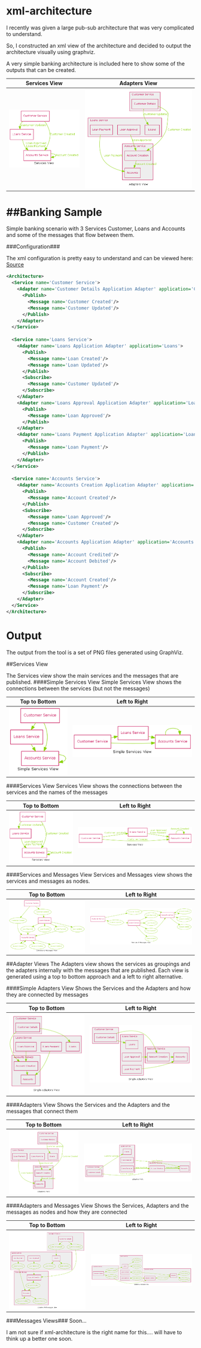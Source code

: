 xml-architecture
================

I recently was given a large pub-sub architecture that was very complicated to understand.  

So, I constructed an xml view of the architecture and decided to output the architecture visually using graphviz.

A very simple banking architecture is included here to show some of the outputs that can be created.

Services View                      | Adapters View
-----------------------------------|-----------------------------------
![Services](./doc/Sample/services-label.png) | ![Adapters](./doc/Sample/adapters-top-label.png)

##Banking Sample
===
Simple banking scenario with 3 Services Customer, Loans and Accounts and some of the messages that flow between them.

###Configuration###

The xml configuration is pretty easy to understand and can be viewed here: [Source](./doc/Sample/Sample.xml)

```xml
<Architecture>
  <Service name='Customer Service'>
    <Adapter name='Customer Details Application Adapter' application='Customer Details'>
      <Publish>
        <Message name='Customer Created'/>
        <Message name='Customer Updated'/>
      </Publish>
    </Adapter>
  </Service>
  
  <Service name='Loans Service'>
    <Adapter name='Loans Application Adapter' application='Loans'>
      <Publish>
        <Message name='Loan Created'/>
        <Message name='Loan Updated'/>
      </Publish>
      <Subscribe>
        <Message name='Customer Updated'/>
      </Subscribe>
    </Adapter>
    <Adapter name='Loans Approval Application Adapter' application='Loan Approval'>
      <Publish>
        <Message name='Loan Approved'/>
      </Publish>
    </Adapter>
    <Adapter name='Loans Payment Application Adapter' application='Loan Payment'>
      <Publish>
        <Message name='Loan Payment'/>
      </Publish>
    </Adapter>
  </Service>
  
  <Service name='Accounts Service'>
    <Adapter name='Accounts Creation Application Adapter' application='Account Creation'>
      <Publish>
        <Message name='Account Created'/>
      </Publish>
      <Subscribe>
        <Message name='Loan Approved'/>
        <Message name='Customer Created'/>
      </Subscribe>
    </Adapter>
    <Adapter name='Accounts Application Adapter' application='Accounts'>
      <Publish>
        <Message name='Account Credited'/>
        <Message name='Account Debited'/>
      </Publish>
      <Subscribe>
        <Message name='Account Created'/>
        <Message name='Loan Payment'/>
      </Subscribe>
    </Adapter>
  </Service>
</Architecture>

```

Output
===
The output from the tool is a set of PNG files generated using GraphViz.

##Services View

The Services view show the main services and the messages that are published.
####Simple Services View
Simple Services View shows the connections between the services (but not the messages)

Top to Bottom                                        |  Left to Right
-----------------------------------------------------|--------------------------------------------------------
![Services Top](./doc/Sample/services-top-simple.png)|![Adapters Left](./doc/Sample/services-left-simple.png)

####Services View
Services View shows the connections between the services and the names of the messages

Top to Bottom                                        |  Left to Right
-----------------------------------------------------|--------------------------------------------------------
![Services Top](./doc/Sample/services-top-label.png)|![Adapters Left](./doc/Sample/services-left-label.png)

####Services and Messages View
Services and Messages view shows the services and messages as nodes.

Top to Bottom                                        |  Left to Right
-----------------------------------------------------|--------------------------------------------------------
![Services Top](./doc/Sample/services-top-node.png)|![Adapters Left](./doc/Sample/services-left-node.png)


##Adapter Views
The Adapters view shows the services as groupings and the adapters internally with the messages that are published.
Each view is generated using a top to bottom approach and a left to right alternative.

####Simple Adapters View
Shows the Services and the Adapters and how they are connected by messages

Top to Bottom                                        |  Left to Right
-----------------------------------------------------|--------------------------------------------------------
![Adapters Top](./doc/Sample/adapters-top-simple.png)|![Adapters Left](./doc/Sample/adapters-left-simple.png)

####Adapters View
Shows the Services and the Adapters and the messages that connect them

Top to Bottom                                        |  Left to Right
-----------------------------------------------------|--------------------------------------------------------
![Adapters Top](./doc/Sample/adapters-top-label.png) |![Adapters Left](./doc/Sample/adapters-left-label.png)

####Adapters and Messages View
Shows the Services, Adapters and the messages as nodes and how they are connected

Top to Bottom                                        |  Left to Right
-----------------------------------------------------|--------------------------------------------------------
![Adapters Top](./doc/Sample/adapters-top-node.png)  |![Adapters Left](./doc/Sample/adapters-left-node.png)

###Messages Views###
Soon...


I am not sure if xml-architecture is the right name for this.... will have to think up a better one soon.
